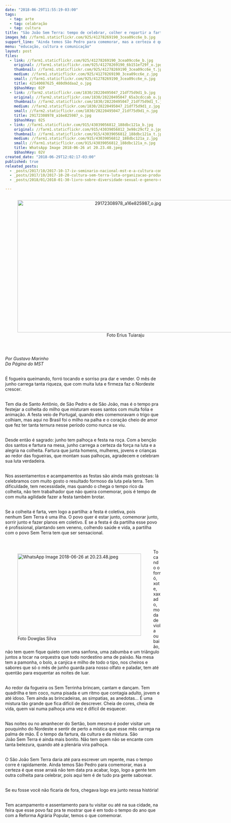 ```yaml
---
date: "2018-06-29T11:55:19-03:00"
tags:
  - tag: arte
  - tag: celabração
  - tag: cultura
title: "São João Sem Terra: tempo de celebrar, colher e repartir a fartura da luta pela terra\n\n"
images_hd: //farm1.staticflickr.com/925/41278269190_3cea09cc6e_b.jpg
support_line: "Ainda temos São Pedro para comemorar, mas a certeza é que esse arraiá não tem data pra acabar, logo, logo a gente tem outra colheita para celebrar"
menu: "educação, cultura e comunicação"
layout: post
files:
  - link: //farm1.staticflickr.com/925/41278269190_3cea09cc6e_b.jpg
    original: //farm1.staticflickr.com/925/41278269190_6b151ef29f_o.jpg
    thumbnail: //farm1.staticflickr.com/925/41278269190_3cea09cc6e_t.jpg
    medium: //farm1.staticflickr.com/925/41278269190_3cea09cc6e_z.jpg
    small: //farm1.staticflickr.com/925/41278269190_3cea09cc6e_n.jpg
    title: 42140087625_480d9ddaa2_o.jpg
    $$hashKey: 02P
  - link: //farm2.staticflickr.com/1830/28220495047_21df75d9d1_b.jpg
    original: //farm2.staticflickr.com/1830/28220495047_65a3cdccab_o.jpg
    thumbnail: //farm2.staticflickr.com/1830/28220495047_21df75d9d1_t.jpg
    medium: //farm2.staticflickr.com/1830/28220495047_21df75d9d1_z.jpg
    small: //farm2.staticflickr.com/1830/28220495047_21df75d9d1_n.jpg
    title: 29172308978_a16e825987_o.jpg
    $$hashKey: 02S
  - link: //farm1.staticflickr.com/915/43039056812_188dbc121a_b.jpg
    original: //farm1.staticflickr.com/915/43039056812_3e98c29cf2_o.jpg
    thumbnail: //farm1.staticflickr.com/915/43039056812_188dbc121a_t.jpg
    medium: //farm1.staticflickr.com/915/43039056812_188dbc121a_z.jpg
    small: //farm1.staticflickr.com/915/43039056812_188dbc121a_n.jpg
    title: WhatsApp Image 2018-06-26 at 20.23.48.jpeg
    $$hashKey: 02V
created_date: "2018-06-29T12:02:17-03:00"
published: true
releated_posts:
  - _posts/2017/10/2017-10-17-iv-seminario-nacional-mst-e-a-cultura-comeca-nessa-quarta-feira-18.md
  - _posts/2017/10/2017-10-20-cultura-sem-terra-luta-organizacao-producao-e-poesia.md
  - _posts/2018/01/2018-01-30-livro-sobre-diversidade-sexual-e-genero-no-brasil-e-lancado-em-sp.md

---
```

<div style="text-align:center">
<figure class="image" style="display:inline-block"><img alt="29172308978_a16e825987_o.jpg" height="428" src="//farm2.staticflickr.com/1830/28220495047_21df75d9d1_b.jpg" width="700" />
<figcaption>Foto Erius Tuiaraju</figcaption>
</figure>
</div>

<p>&nbsp;</p>

<p><em>Por Gustavo Marinho&nbsp;<br />
Da P&aacute;gina do MST&nbsp;</em><br />
&nbsp;</p>

<p>&Eacute; fogueira queimando, forr&oacute; tocando e sorriso pra dar e vender. O m&ecirc;s de junho carrega tanta riqueza, que com muita luta e firmeza faz o Nordeste crescer.</p>

<p><br />
Tem dia de Santo Ant&ocirc;nio, de S&atilde;o Pedro e de S&atilde;o Jo&atilde;o, mas &eacute; o tempo pra festejar a colheita do milho que misturam esses santos com muita folia e anima&ccedil;&atilde;o. A festa veio de Portugal, quando eles comemoravam o trigo que colhiam, mas aqui no Brasil foi o milho na palha e o cora&ccedil;&atilde;o cheio de amor que fez ter tanta ternura nesse per&iacute;odo como nunca se viu.</p>

<p><br />
Desde ent&atilde;o &eacute; sagrado: junho tem palho&ccedil;a e festa na ro&ccedil;a. Com a ben&ccedil;&atilde;o dos santos e fartura na mesa, junho carrega a certeza da for&ccedil;a na luta e a alegria na colheita. Fartura que junta homens, mulheres, jovens e crian&ccedil;as ao redor das fogueiras, que montam suas palho&ccedil;as, agradecem e celebram sua luta verdadeira.</p>

<p><br />
Nos assentamentos e acampamentos as festas s&atilde;o ainda mais gostosas: l&aacute; celebramos com muito gosto o resultado formoso da luta pela terra. Tem dificuldade, tem necessidade, mas quando o chega o tempo rico da colheita, n&atilde;o tem trabalhador que n&atilde;o queira comemorar, pois &eacute; tempo de com muita agilidade fazer a festa tamb&eacute;m brotar.</p>

<p><br />
Se a colheita &eacute; farta, vem logo a partilha: a festa &eacute; coletiva, pois nenhum&nbsp;Sem&nbsp;Terra &eacute; uma ilha. O povo quer &eacute; estar junto, comemorar junto, sorrir junto e fazer planos em coletivo. E se a festa &eacute; da partilha esse povo &eacute; profissional, plantando&nbsp;sem&nbsp;veneno, colhendo sa&uacute;de e vida, a partilha com o povo&nbsp;Sem&nbsp;Terra tem que ser sensacional.</p>

<p>&nbsp;</p>

<figure class="image" style="float:left"><img alt="WhatsApp Image 2018-06-26 at 20.23.48.jpeg" height="266" src="//farm1.staticflickr.com/915/43039056812_188dbc121a_b.jpg" width="400" />
<figcaption>Foto Dowglas Silva</figcaption>
</figure>

<p>Tocando o forr&oacute;, xote, xaxado, moda de viola ou bai&atilde;o, n&atilde;o tem quem fique quieto com uma sanfona, uma zabumba e um tri&acirc;ngulo juntos a tocar na orquestra que todo nordestino ama de paix&atilde;o. Na mesa tem a pamonha, o bolo, a canjica e milho de todo o tipo, nos cheiros e sabores que s&oacute; o m&ecirc;s de junho guarda para nosso olfato e paladar, tem at&eacute; quent&atilde;o para esquentar as noites de luar.</p>

<p><br />
Ao redor da fogueira os&nbsp;Sem&nbsp;Terrinha&nbsp;brincam, cantam e dan&ccedil;am. Tem quadrilha e tem coco, numa pisada e um ritmo que contagia adulto, jovem e at&eacute; idoso. Tem ainda as brincadeiras, as simpatias, as anedotas... &Eacute; uma mistura t&atilde;o grande que fica dif&iacute;cil de descrever. Cheia de cores, cheia de vida, quem vai numa palho&ccedil;a uma vez &eacute; dif&iacute;cil de esquecer.</p>

<p><br />
Nas noites ou no amanhecer do Sert&atilde;o, bom mesmo &eacute; poder visitar um pouquinho do Nordeste e sentir de perto a m&iacute;stica que esse m&ecirc;s carrega na palma de m&atilde;o. &Eacute; o tempo da fartura, da cultura e da mistura. S&atilde;o Jo&atilde;o&nbsp;Sem&nbsp;Terra &eacute; ainda mais bonito. N&atilde;o tem quem n&atilde;o se encante com tanta belezura, quando at&eacute; a plen&aacute;ria vira palho&ccedil;a.</p>

<p><br />
O S&atilde;o Jo&atilde;o&nbsp;Sem&nbsp;Terra daria at&eacute; para escrever um repente, mas o tempo corre &eacute; rapidamente. Ainda temos S&atilde;o Pedro para comemorar, mas a certeza &eacute; que esse arrai&aacute; n&atilde;o tem data pra acabar, logo, logo a gente tem outra colheita para celebrar, pois aqui tem &eacute; de tudo pra gente saborear.</p>

<p><br />
Se eu fosse voc&ecirc; n&atilde;o ficaria de fora, chegava logo era junto nessa hist&oacute;ria!</p>

<p><br />
Tem acampamento e assentamento para tu visitar ou at&eacute; na sua cidade, na feira que esse povo faz pra te mostrar que &eacute; em todo o tempo do ano que com a Reforma Agr&aacute;ria Popular, temos o que comemorar.</p>

<div>&nbsp;</div>

